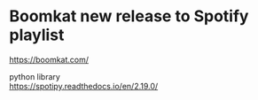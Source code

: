 # Boomkat new release to Spotify playlist

https://boomkat.com/

python library  
https://spotipy.readthedocs.io/en/2.19.0/



